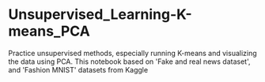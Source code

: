 # Unsupervised_Learning-K-means_PCA
Practice unsupervised methods, especially running K-means and visualizing the data using PCA. This notebook based on 'Fake and real news dataset', and 'Fashion MNIST' datasets from Kaggle
